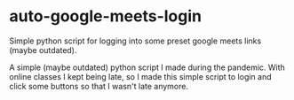 # auto-google-meets-login
Simple python script for logging into some preset google meets links (maybe outdated).

A simple (maybe outdated) python script I made during the pandemic. With online classes I kept being late, so I made this simple script to login and click some buttons so that I wasn't late anymore. 
